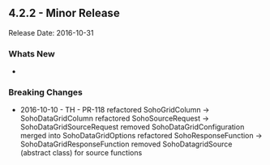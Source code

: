 ## 4.2.2 - Minor Release
Release Date: 2016-10-31

### Whats New
*

### Breaking Changes
* 2016-10-10 - TH - PR-118
    refactored SohoGridColumn -> SohoDataGridColumn
    refactored SohoSourceRequest -> SohoDataGridSourceRequest
    removed SohoDataGridConfiguration merged into SohoDataGridOptions
    refactored SohoResponseFunction -> SohoDataGridResponseFunction
    removed SohoDatagridSource (abstract class) for source functions
